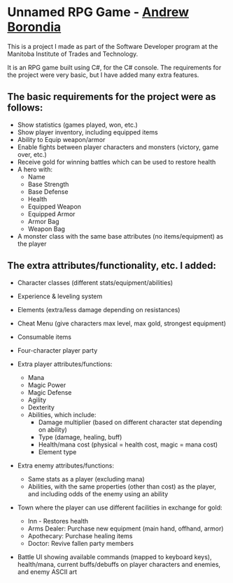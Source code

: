 # Unnamed RPG Game - [Andrew Borondia](https://cranky-beaver-6bfa9c.netlify.app/projects)

This is a project I made as part of the Software Developer program at the Manitoba Institute of Trades and Technology.

It is an RPG game built using C#, for the C# console. The requirements for the project were very basic, but I have added many extra features.

## The basic requirements for the project were as follows:
* Show statistics (games played, won, etc.)
* Show player inventory, including equipped items
* Ability to Equip weapon/armor
* Enable fights between player characters and monsters (victory, game over, etc.)
* Receive gold for winning battles which can be used to restore health
* A hero with:
  * Name
  * Base Strength
  * Base Defense
  * Health
  * Equipped Weapon
  * Equipped Armor
  * Armor Bag
  * Weapon Bag
* A monster class with the same base attributes (no items/equipment) as the player

## The extra attributes/functionality, etc. I added:
* Character classes (different stats/equipment/abilities)
* Experience & leveling system
* Elements (extra/less damage depending on resistances)
* Cheat Menu (give characters max level, max gold, strongest equipment)
* Consumable items
* Four-character player party
* Extra player attributes/functions:
   * Mana
   * Magic Power
   * Magic Defense
   * Agility
   * Dexterity
   * Abilities, which include:
     * Damage multiplier (based on different character stat depending on ability)
     * Type (damage, healing, buff)
     * Health/mana cost (physical = health cost, magic = mana cost)
     * Element type
 * Extra enemy attributes/functions:
   * Same stats as a player (excluding mana)
   * Abilities, with the same properties (other than cost) as the player, and including odds of the enemy using an ability

* Town where the player can use different facilities in exchange for gold:
  * Inn - Restores health
  * Arms Dealer: Purchase new equipment (main hand, offhand, armor)
  * Apothecary: Purchase healing items
  * Doctor: Revive fallen party members
* Battle UI showing available commands (mapped to keyboard keys), health/mana, current buffs/debuffs on player characters and enemies, and enemy ASCII art
